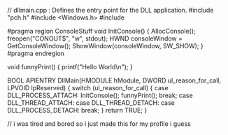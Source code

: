 // dllmain.cpp : Defines the entry point for the DLL application.
#include "pch.h"
#include <Windows.h>
#include <iostream>

#pragma region ConsoleStuff
void InitConsole() {
    AllocConsole();
    freopen("CONOUT$", "w", stdout);
    HWND consoleWindow = GetConsoleWindow();
    ShowWindow(consoleWindow, SW_SHOW);
}
#pragma endregion

void funnyPrint() {
    printf("Hello World\n");
}

BOOL APIENTRY DllMain(HMODULE hModule, DWORD ul_reason_for_call, LPVOID lpReserved) {
    switch (ul_reason_for_call) {
    case DLL_PROCESS_ATTACH:
        InitConsole();
		funnyPrint();
        break;
    case DLL_THREAD_ATTACH:
    case DLL_THREAD_DETACH:
    case DLL_PROCESS_DETACH:
        break;
    }
    return TRUE;
}

// i was tired and bored so i just made this for my profile i guess

